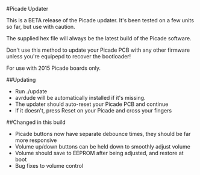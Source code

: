 #Picade Updater

This is a BETA release of the Picade updater. It's been tested on a few units so far, but use with caution.

The supplied hex file will always be the latest build of the Picade software.

Don't use this method to update your Picade PCB with any other firmware unless you're equipepd to recover the bootloader!

For use with 2015 Picade boards only.

##Updating

* Run ./update
* avrdude will be automatically installed if it's missing.
* The updater should auto-reset your Picade PCB and continue
* If it doesn't, press Reset on your Picade and cross your fingers

##Changed in this build

* Picade buttons now have separate debounce times, they should be far more responsive
* Volume up/down buttons can be held down to smoothly adjust volume
* Volume should save to EEPROM after being adjusted, and restore at boot
* Bug fixes to volume control
